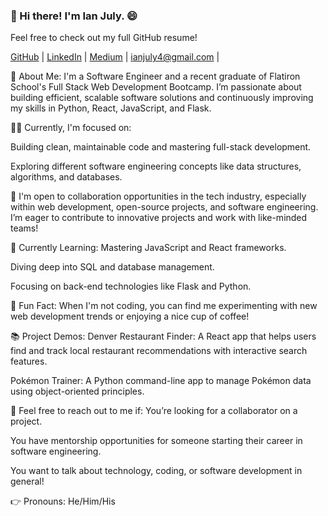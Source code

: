 ### 👋 Hi there! I'm Ian July. 😄
Feel free to check out my full GitHub resume!

[GitHub](https://github.com/ianjuly4) | [LinkedIn](https://www.linkedin.com/in/ianjuly/) | [Medium](https://medium.com/@ianjuly4) | ianjuly4@gmail.com |

🌱 About Me:
I'm a Software Engineer and a recent graduate of Flatiron School's Full Stack Web Development Bootcamp. I’m passionate about building efficient, scalable software solutions and continuously improving my skills in Python, React, JavaScript, and Flask.

🧑‍💻 Currently, I'm focused on:

Building clean, maintainable code and mastering full-stack development.

Exploring different software engineering concepts like data structures, algorithms, and databases.

👯 I'm open to collaboration opportunities in the tech industry, especially within web development, open-source projects, and software engineering. I’m eager to contribute to innovative projects and work with like-minded teams!

🧠 Currently Learning:
Mastering JavaScript and React frameworks.

Diving deep into SQL and database management.

Focusing on back-end technologies like Flask and Python.

🌟 Fun Fact:
When I'm not coding, you can find me experimenting with new web development trends or enjoying a nice cup of coffee!

📚 Project Demos:
Denver Restaurant Finder: A React app that helps users find and track local restaurant recommendations with interactive search features.

Pokémon Trainer: A Python command-line app to manage Pokémon data using object-oriented principles.

💬 Feel free to reach out to me if:
You’re looking for a collaborator on a project.

You have mentorship opportunities for someone starting their career in software engineering.

You want to talk about technology, coding, or software development in general!

👉 Pronouns: He/Him/His
